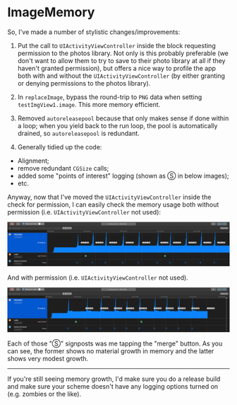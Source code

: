 #  ImageMemory

So, I've made a number of stylistic changes/improvements:

1. Put the call to `UIActivityViewController` inside the block requesting permission to the photos library. Not only is this probably preferable (we don't want to allow them to try to save to their photo library at all if they haven't granted permission), but offers a nice way to profile the app both with and without the `UIActivityViewController` (by either granting or denying permissions to the photos library).

2. In `replaceImage`, bypass the round-trip to `PNG` data when setting `testImgView1.image`. This more memory efficient.

3. Removed `autoreleasepool` because that only makes sense if done within a loop; when you yield back to the run loop, the pool is automatically drained, so `autoreleasepool` is redundant.

4. Generally tidied up the code:

 * Alignment;
 * remove redundant `CGSize` calls;
 * added some "points of interest" logging (shown as Ⓢ in below images);
 * etc.
 
Anyway, now that I've moved the `UIActivityViewController` inside the check for permission, I can easily check the memory usage both without permission (i.e.  `UIActivityViewController`  not used): 

![Image](test/Images/Instruments%20snapshots/WithoutPermission.png)

And with permission (i.e.  `UIActivityViewController`  not used).

![With permission](test/Images/Instruments%20snapshots/WithPermission.png)

Each of those "Ⓢ" signposts was me tapping the "merge" button. As you can see, the former shows no material growth in memory and the latter shows very modest growth.

---

If you're still seeing memory growth, I'd make sure you do a release build and make sure your scheme doesn't have any logging options turned on (e.g. zombies or the like).
